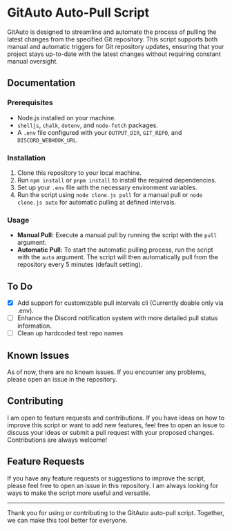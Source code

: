 ﻿# GitAuto Auto-Pull Script

GitAuto is designed to streamline and automate the process of pulling the latest changes from the specified Git repository. This script supports both manual and automatic triggers for Git repository updates, ensuring that your project stays up-to-date with the latest changes without requiring constant manual oversight.

## Documentation

### Prerequisites

- Node.js installed on your machine.
- `shelljs`, `chalk`, `dotenv`, and `node-fetch` packages.
- A `.env` file configured with your `OUTPUT_DIR`, `GIT_REPO`, and `DISCORD_WEBHOOK_URL`.

### Installation

1. Clone this repository to your local machine.
2. Run `npm install` or `pnpm install` to install the required dependencies.
3. Set up your `.env` file with the necessary environment variables.
4. Run the script using `node clone.js pull` for a manual pull or `node clone.js auto` for automatic pulling at defined intervals.

### Usage

- **Manual Pull:** Execute a manual pull by running the script with the `pull` argument.
- **Automatic Pull:** To start the automatic pulling process, run the script with the `auto` argument. The script will then automatically pull from the repository every 5 minutes (default setting).

## To Do

- [x] Add support for customizable pull intervals cli (Currently doable only via .env).
- [ ] Enhance the Discord notification system with more detailed pull status information.
- [ ] Clean up hardcoded test repo names

## Known Issues

As of now, there are no known issues. If you encounter any problems, please open an issue in the repository.

## Contributing

I am open to feature requests and contributions. If you have ideas on how to improve this script or want to add new features, feel free to open an issue to discuss your ideas or submit a pull request with your proposed changes. Contributions are always welcome!

## Feature Requests

If you have any feature requests or suggestions to improve the script, please feel free to open an issue in this repository. I am always looking for ways to make the script more useful and versatile.

---

Thank you for using or contributing to the GitAuto auto-pull script. Together, we can make this tool better for everyone.
